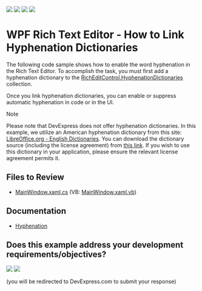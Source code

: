 <!-- default badges list -->
![](https://img.shields.io/endpoint?url=https://codecentral.devexpress.com/api/v1/VersionRange/203137731/21.1.5%2B)
[![](https://img.shields.io/badge/Open_in_DevExpress_Support_Center-FF7200?style=flat-square&logo=DevExpress&logoColor=white)](https://supportcenter.devexpress.com/ticket/details/T828523)
[![](https://img.shields.io/badge/📖_How_to_use_DevExpress_Examples-e9f6fc?style=flat-square)](https://docs.devexpress.com/GeneralInformation/403183)
[![](https://img.shields.io/badge/💬_Leave_Feedback-feecdd?style=flat-square)](#does-this-example-address-your-development-requirementsobjectives)
<!-- default badges end -->
# WPF Rich Text Editor - How to Link Hyphenation Dictionaries

The following code sample shows how to enable the word hyphenation in the Rich Text Editor. To accomplish the task, you must first add a hyphenation dictionary to the [RichEditControl.HyphenationDictionaries][0] collection.

Once you link hyphenation dictionaries, you can enable or suppress automatic hyphenation in code or in the UI.

> [!note]
> Please note that DevExpress does not offer hyphenation dictionaries. In this example, we utilize an American hyphenation dictionary from this site: [LibreOffice.org - English Dictionaries][1]. You can download the dictionary source (including the license agreement) from [this link][2]. If you wish to use this dictionary in your application, please ensure the relevant license agreement permits it.

## Files to Review

* [MainWindow.xaml.cs](./CS/DXRichEdit/MainWindow.xaml.cs) (VB: [MainWindow.xaml.vb](./VB/DXRichEdit/MainWindow.xaml.vb))

## Documentation

* [Hyphenation](https://docs.devexpress.com/WPF/401189/controls-and-libraries/rich-text-editor/hyphenation)


[0]: https://docs.devexpress.com/WPF/DevExpress.Xpf.RichEdit.RichEditControl.HyphenationDictionaries
[1]: https://extensions.libreoffice.org/en/extensions/show/english-dictionaries
[2]: https://extensions.libreoffice.org/assets/downloads/41/dict-en-20210101.oxt
<!-- feedback -->
## Does this example address your development requirements/objectives?

[<img src="https://www.devexpress.com/support/examples/i/yes-button.svg"/>](https://www.devexpress.com/support/examples/survey.xml?utm_source=github&utm_campaign=wpf-richedit-link-hyphenation-dictionaries&~~~was_helpful=yes) [<img src="https://www.devexpress.com/support/examples/i/no-button.svg"/>](https://www.devexpress.com/support/examples/survey.xml?utm_source=github&utm_campaign=wpf-richedit-link-hyphenation-dictionaries&~~~was_helpful=no)

(you will be redirected to DevExpress.com to submit your response)
<!-- feedback end -->
